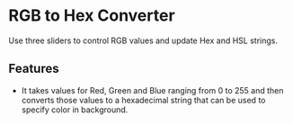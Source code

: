 # RGB to Hex Converter
Use three sliders to control RGB values and update Hex and HSL strings.

## Features
- It takes values for Red, Green and Blue ranging from 0 to 255 and then converts those values to a hexadecimal string that can be used to specify color in background. 

